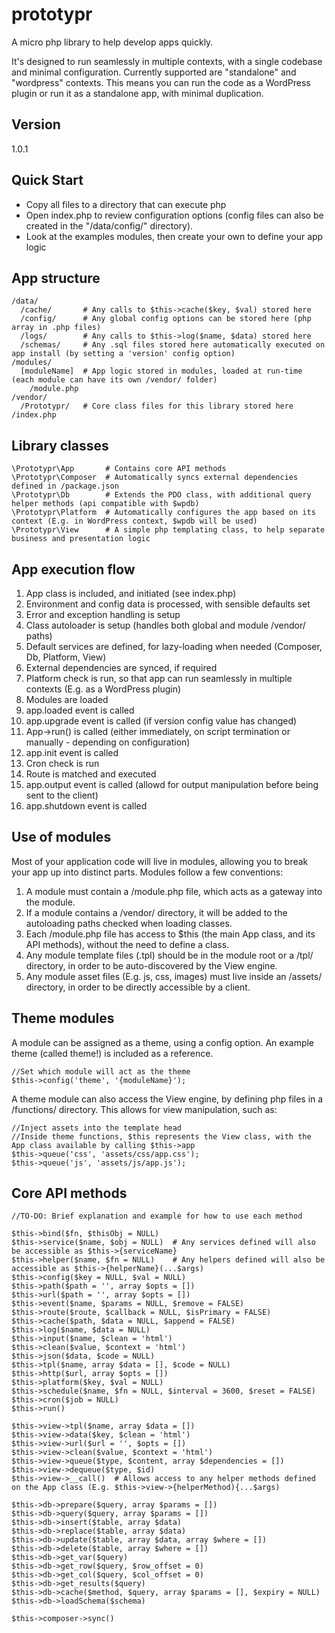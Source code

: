 # prototypr
A micro php library to help develop apps quickly.

It's designed to run seamlessly in multiple contexts, with a single codebase and minimal configuration. Currently supported are "standalone" and "wordpress" contexts. This means you can run the code as a WordPress plugin or run it as a standalone app, with minimal duplication.

## Version
1.0.1

## Quick Start
- Copy all files to a directory that can execute php
- Open index.php to review configuration options (config files can also be created in the "/data/config/" directory).
- Look at the examples modules, then create your own to define your app logic

## App structure

```
/data/
  /cache/       # Any calls to $this->cache($key, $val) stored here
  /config/      # Any global config options can be stored here (php array in .php files)
  /logs/        # Any calls to $this->log($name, $data) stored here
  /schemas/     # Any .sql files stored here automatically executed on app install (by setting a 'version' config option)
/modules/
  [moduleName]  # App logic stored in modules, loaded at run-time (each module can have its own /vendor/ folder)
    /module.php
/vendor/
  /Prototypr/   # Core class files for this library stored here
/index.php
```

## Library classes
```
\Prototypr\App       # Contains core API methods
\Prototypr\Composer  # Automatically syncs external dependencies defined in /package.json
\Prototypr\Db        # Extends the PDO class, with additional query helper methods (api compatible with $wpdb)
\Prototypr\Platform  # Automatically configures the app based on its context (E.g. in WordPress context, $wpdb will be used)
\Prototypr\View      # A simple php templating class, to help separate business and presentation logic
```

## App execution flow

1. App class is included, and initiated (see index.php)
2. Environment and config data is processed, with sensible defaults set
3. Error and exception handling is setup
4. Class autoloader is setup (handles both global and module /vendor/ paths)
5. Default services are defined, for lazy-loading when needed (Composer, Db, Platform, View)
6. External dependencies are synced, if required
7. Platform check is run, so that app can run seamlessly in multiple contexts (E.g. as a WordPress plugin)
8. Modules are loaded
9. app.loaded event is called
10. app.upgrade event is called (if version config value has changed)
11. App->run() is called (either immediately, on script termination or manually - depending on configuration)
12. app.init event is called
13. Cron check is run
14. Route is matched and executed
15. app.output event is called (allowd for output manipulation before being sent to the client)
16. app.shutdown event is called

## Use of modules

Most of your application code will live in modules, allowing you to break your app up into distinct parts. Modules follow a few conventions:

1. A module must contain a /module.php file, which acts as a gateway into the module.
2. If a module contains a /vendor/ directory, it will be added to the autoloading paths checked when loading classes.
3. Each /module.php file has access to $this (the main App class, and its API methods), without the need to define a class.
4. Any module template files (.tpl) should be in the module root or a /tpl/ directory, in order to be auto-discovered by the View engine.
5. Any module asset files (E.g. js, css, images) must live inside an /assets/ directory, in order to be directly accessible by a client.

## Theme modules

A module can be assigned as a theme, using a config option. An example theme (called theme!) is included as a reference.
```
//Set which module will act as the theme
$this->config('theme', '{moduleName}');
```

A theme module can also access the View engine, by defining php files in a /functions/ directory. This allows for view manipulation, such as:
```
//Inject assets into the template head
//Inside theme functions, $this represents the View class, with the App class available by calling $this->app
$this->queue('css', 'assets/css/app.css');
$this->queue('js', 'assets/js/app.js');
```

## Core API methods

```
//TO-DO: Brief explanation and example for how to use each method

$this->bind($fn, $thisObj = NULL)
$this->service($name, $obj = NULL)  # Any services defined will also be accessible as $this->{serviceName}
$this->helper($name, $fn = NULL)    # Any helpers defined will also be accessible as $this->{helperName}(...$args)
$this->config($key = NULL, $val = NULL)
$this->path($path = '', array $opts = [])
$this->url($path = '', array $opts = [])
$this->event($name, $params = NULL, $remove = FALSE)
$this->route($route, $callback = NULL, $isPrimary = FALSE)
$this->cache($path, $data = NULL, $append = FALSE)
$this->log($name, $data = NULL)
$this->input($name, $clean = 'html')
$this->clean($value, $context = 'html')
$this->json($data, $code = NULL)
$this->tpl($name, array $data = [], $code = NULL)
$this->http($url, array $opts = [])
$this->platform($key, $val = NULL)
$this->schedule($name, $fn = NULL, $interval = 3600, $reset = FALSE)
$this->cron($job = NULL)
$this->run()

$this->view->tpl($name, array $data = [])
$this->view->data($key, $clean = 'html')
$this->view->url($url = '', $opts = [])
$this->view->clean($value, $context = 'html')
$this->view->queue($type, $content, array $dependencies = [])
$this->view->dequeue($type, $id)
$this->view->__call()  # Allows access to any helper methods defined on the App class (E.g. $this->view->{helperMethod){...$args)

$this->db->prepare($query, array $params = [])
$this->db->query($query, array $params = [])
$this->db->insert($table, array $data)
$this->db->replace($table, array $data)
$this->db->update($table, array $data, array $where = [])
$this->db->delete($table, array $where = [])
$this->db->get_var($query)
$this->db->get_row($query, $row_offset = 0)
$this->db->get_col($query, $col_offset = 0)
$this->db->get_results($query)
$this->db->cache($method, $query, array $params = [], $expiry = NULL)
$this->db->loadSchema($schema)

$this->composer->sync()
```
